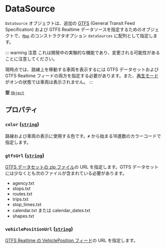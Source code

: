 # DataSource

`DataSource` オブジェクトは、追加の [GTFS](https://gtfs.org/ja/) (General Transit Feed Specification) および GTFS Realtime データソースを指定するためのオブジェクトで、[`Map`](./map.md) のコンストラクタオプション `dataSources` に配列として指定します。

::: warning 注意
これは開発中の実験的な機能であり、変更される可能性があることに注意してください。

現時点では、路線上を移動する車両を表示するには GTFS データセットおよび GTFS Realtime フィードの両方を指定する必要があります。また、[再生モード](../../user-guide/display-modes.md#%E5%86%8D%E7%94%9F%E3%83%A2%E3%83%BC%E3%83%88%E3%82%99)がオンの状態では車両は表示されません。
:::

**型** [`Object`](https://developer.mozilla.org/docs/Web/JavaScript/Reference/Global_Objects/Object)

## プロパティ

### **`color`** ([`string`](https://developer.mozilla.org/docs/Web/JavaScript/Reference/Global_Objects/String))

路線および車両の表示に使用する色です。`#` から始まる16進数のカラーコードで指定します。

### **`gtfsUrl`** ([`string`](https://developer.mozilla.org/docs/Web/JavaScript/Reference/Global_Objects/Object))

[GTFS データセットの zip ファイル](https://gtfs.org/ja/documentation/schedule/reference/#_10)の URL を指定します。GTFS データセットには少なくとも次のファイルが含まれている必要があります。

- agency.txt
- stops.txt
- routes.txt
- trips.txt
- stop_times.txt
- calendar.txt または calendar_dates.txt
- shapes.txt

### **`vehiclePositionUrl`** ([`string`](https://developer.mozilla.org/docs/Web/JavaScript/Reference/Global_Objects/String))

[GTFS Realtime の VehiclePosition フィード](https://gtfs.org/ja/documentation/realtime/reference/#message-vehicleposition)の URL を指定します。
